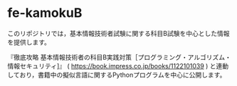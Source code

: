 # fe-kamokuB
このリポジトリでは，基本情報技術者試験に関する科目B試験を中心とした情報を提供します。

『徹底攻略 基本情報技術者の科目B実践対策［プログラミング・アルゴリズム・情報セキュリティ]』 ( https://book.impress.co.jp/books/1122101039 ) と連動しており，書籍中の擬似言語に関するPythonプログラムを中心に公開します。
